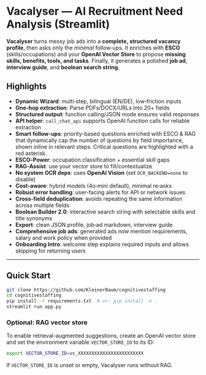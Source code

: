 # Vacalyser — AI Recruitment Need Analysis (Streamlit)

**Vacalyser** turns messy job ads into a **complete, structured vacancy profile**, then asks only the *minimal* follow‑ups. It enriches with **ESCO** (skills/occupations) and your **OpenAI Vector Store** to propose **missing skills, benefits, tools, and tasks**. Finally, it generates a polished **job ad**, **interview guide**, and **boolean search string**.

## Highlights
- **Dynamic Wizard**: multi‑step, bilingual (EN/DE), low‑friction inputs
- **One‑hop extraction**: Parse PDFs/DOCX/URLs into 20+ fields
- **Structured output**: function calling/JSON mode ensures valid responses
- **API helper**: `call_chat_api` supports OpenAI function calls for reliable extraction
- **Smart follow‑ups**: priority-based questions enriched with ESCO & RAG that dynamically cap the number of questions by field importance, shown inline in relevant steps. Critical questions are highlighted with a red asterisk.
- **ESCO‑Power**: occupation classification + essential skill gaps
- **RAG‑Assist**: use your vector store to fill/contextualize
- **No system OCR deps**: uses **OpenAI Vision** (set `OCR_BACKEND=none` to disable)
- **Cost‑aware**: hybrid models (4o‑mini default), minimal re‑asks
- **Robust error handling**: user-facing alerts for API or network issues
- **Cross-field deduplication**: avoids repeating the same information across multiple fields
- **Boolean Builder 2.0**: interactive search string with selectable skills and title synonyms
- **Export**: clean JSON profile, job‑ad markdown, interview guide
- **Comprehensive job ads**: generated ads now mention requirements, salary and work policy when provided
- **Onboarding Intro**: welcome step explains required inputs and allows skipping for returning users

---

## Quick Start

```bash
git clone https://github.com/KleinerBaum/cognitivestaffing
cd cognitivestaffing
pip install -r requirements.txt  # or: pip install -e .
streamlit run app.py
```

### Optional: RAG vector store

To enable retrieval-augmented suggestions, create an OpenAI vector store and
set the environment variable `VECTOR_STORE_ID` to its ID:

```bash
export VECTOR_STORE_ID=vs_XXXXXXXXXXXXXXXXXXXXXXXX
```

If `VECTOR_STORE_ID` is unset or empty, Vacalyser runs without RAG.
